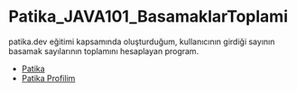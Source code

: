 # Patika_JAVA101_BasamaklarToplami
patika.dev eğitimi kapsamında oluşturduğum, kullanıcının girdiği sayının basamak sayılarının toplamını hesaplayan program.



- [Patika](https://app.patika.dev/)
- [Patika Profilim](https://app.patika.dev/aytac)
